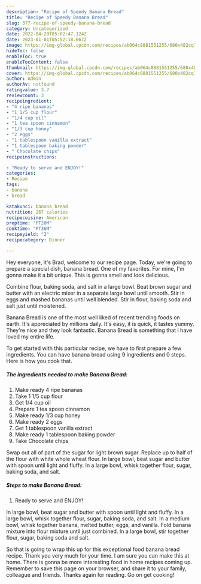 ```yaml
---
description: "Recipe of Speedy Banana Bread"
title: "Recipe of Speedy Banana Bread"
slug: 377-recipe-of-speedy-banana-bread
category: Uncategorized
date: 2022-04-20T05:02:47.124Z
date: 2023-01-01T05:52:18.667Z
image: https://img-global.cpcdn.com/recipes/ab064c8881551255/680x482cq70/banana-bread-recipe-main-photo.jpg
hideToc: false
enableToc: true
enableTocContent: false
thumbnail: https://img-global.cpcdn.com/recipes/ab064c8881551255/680x482cq70/banana-bread-recipe-main-photo.jpg
cover: https://img-global.cpcdn.com/recipes/ab064c8881551255/680x482cq70/banana-bread-recipe-main-photo.jpg
author: Admin
authorAv: notfound
ratingvalue: 3.7
reviewcount: 3
recipeingredient:
- "4 ripe bananas"
- "1 1/5 cup flour"
- "1/4 cup oil"
- "1 tea spoon cinnamon"
- "1/3 cup honey"
- "2 eggs"
- "1 tablespoon vanilla extract"
- "1 tablespoon baking powder"
- " Chocolate chips"
recipeinstructions:

- "Ready to serve and ENJOY!"
categories:
- Recipe
tags:
- banana
- bread

katakunci: banana bread 
nutrition: 267 calories
recipecuisine: American
preptime: "PT20M"
cooktime: "PT36M"
recipeyield: "2"
recipecategory: Dinner

---
```



Hey everyone, it's Brad, welcome to our recipe page. Today, we're going to prepare a special dish, banana bread. One of my favorites. For mine, I'm gonna make it a bit unique. This is gonna smell and look delicious.

Combine flour, baking soda, and salt in a large bowl. Beat brown sugar and butter with an electric mixer in a separate large bowl until smooth. Stir in eggs and mashed bananas until well blended. Stir in flour, baking soda and salt just until moistened.

Banana Bread is one of the most well liked of recent trending foods on earth. It's appreciated by millions daily. It's easy, it is quick, it tastes yummy. They're nice and they look fantastic. Banana Bread is something that I have loved my entire life.


To get started with this particular recipe, we have to first prepare a few ingredients. You can have banana bread using 9 ingredients and 0 steps. Here is how you cook that.

<!--inarticleads1-->

##### The ingredients needed to make Banana Bread:

1. Make ready 4 ripe bananas
1. Take 1 1/5 cup flour
1. Get 1/4 cup oil
1. Prepare 1 tea spoon cinnamon
1. Make ready 1/3 cup honey
1. Make ready 2 eggs
1. Get 1 tablespoon vanilla extract
1. Make ready 1 tablespoon baking powder
1. Take  Chocolate chips


Swap out all of part of the sugar for light brown sugar. Replace up to half of the flour with white whole wheat flour. In large bowl, beat sugar and butter with spoon until light and fluffy. In a large bowl, whisk together flour, sugar, baking soda, and salt. 

<!--inarticleads2-->

##### Steps to make Banana Bread:


1. Ready to serve and ENJOY!

In large bowl, beat sugar and butter with spoon until light and fluffy. In a large bowl, whisk together flour, sugar, baking soda, and salt. In a medium bowl, whisk together banana, melted butter, eggs, and vanilla. Fold banana mixture into flour mixture until just combined. In a large bowl, stir together flour, sugar, baking soda and salt. 

So that is going to wrap this up for this exceptional food banana bread recipe. Thank you very much for your time. I am sure you can make this at home. There is gonna be more interesting food in home recipes coming up. Remember to save this page on your browser, and share it to your family, colleague and friends. Thanks again for reading. Go on get cooking!
